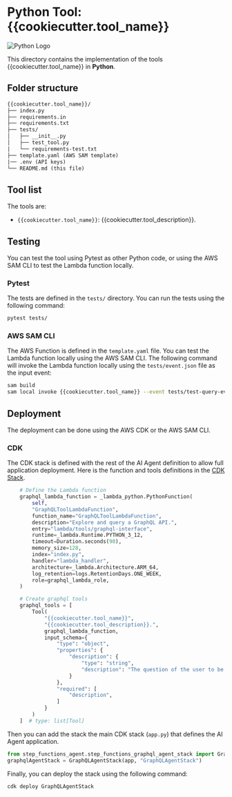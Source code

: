 # Python Tool: {{cookiecutter.tool_name}}

![Python Logo](https://cdn.simpleicons.org/python?size=48) 

This directory contains the implementation of the tools {{cookiecutter.tool_name}} in **Python**.

## Folder structure

```txt
{{cookiecutter.tool_name}}/
├── index.py
├── requirements.in
├── requirements.txt
├── tests/
│   ├── __init__.py
│   ├── test_tool.py
|   └── requirements-test.txt
├── template.yaml (AWS SAM template)
|── .env (API keys)
└── README.md (this file)
```

## Tool list

The tools are:

* `{{cookiecutter.tool_name}}`: {{cookiecutter.tool_description}}.

## Testing

You can test the tool using Pytest as other Python code, or using the AWS SAM CLI to test the Lambda function locally.

### Pytest

The tests are defined in the `tests/` directory. You can run the tests using the following command:

```bash
pytest tests/
```

### AWS SAM CLI

The AWS Function is defined in the `template.yaml` file. You can test the Lambda function locally using the AWS SAM CLI. The following command will invoke the Lambda function locally using the `tests/event.json` file as the input event:

```bash
sam build
sam local invoke {{cookiecutter.tool_name}} --event tests/test-query-event.json
```

## Deployment

The deployment can be done using the AWS CDK or the AWS SAM CLI.

### CDK

The CDK stack is defined with the rest of the AI Agent definition to allow full application deployment. Here is the function and tools definitions in the [CDK Stack](../../step_functions_agent/step_functions_graphql_agent_stack.py).

```python
    # Define the Lambda function
    graphql_lambda_function = _lambda_python.PythonFunction(
        self, 
        "GraphQLToolLambdaFunction",
        function_name="GraphQLToolLambdaFunction",
        description="Explore and query a GraphQL API.",
        entry="lambda/tools/graphql-interface",
        runtime=_lambda.Runtime.PYTHON_3_12,
        timeout=Duration.seconds(90),
        memory_size=128,
        index="index.py",
        handler="lambda_handler",
        architecture=_lambda.Architecture.ARM_64,
        log_retention=logs.RetentionDays.ONE_WEEK,
        role=graphql_lambda_role,
    )

    # Create graphql tools
    graphql_tools = [
        Tool(
            "{{cookiecutter.tool_name}}",
            "{{cookiecutter.tool_description}}.",
            graphql_lambda_function,
            input_schema={
                "type": "object",
                "properties": {
                    "description": {
                        "type": "string",
                        "description": "The question of the user to be answered."
                    }
                },
                "required": [
                    "description",
                ]
            }
        )
    ]  # type: list[Tool]
```

Then you can add the stack the main CDK stack (`app.py`) that defines the AI Agent application.

```python
from step_functions_agent.step_functions_graphql_agent_stack import GraphQLAgentStack
graphqlAgentStack = GraphQLAgentStack(app, "GraphQLAgentStack")
```

Finally, you can deploy the stack using the following command:

```bash
cdk deploy GraphQLAgentStack
```
